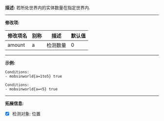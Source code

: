 **描述:** 若所处世界内的实体数量在指定世界内.

---

**修改项:**

| 修改项名  | 别称           | 描述                      | 默认值 |
| --------- | -------------- | ------------------------- | ----- |
| amount    | a     | 检测数量 | 0 |

---

**示例:**

```
Conditions:
- mobsinworld{a=1to5} true
```

```
Conditions:
- mobsinworld{a=<5} true
```

---

**拓展信息:**

- [x] 检测对象: 位置